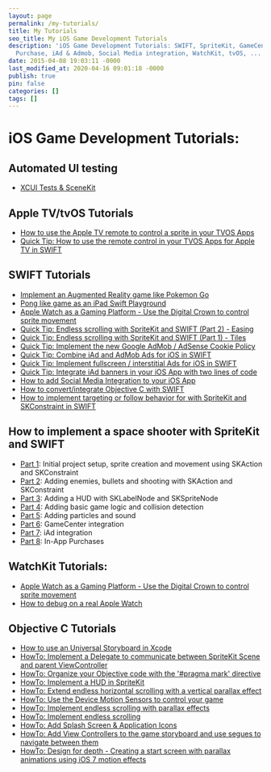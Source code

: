 ```yaml
---
layout: page
permalink: /my-tutorials/
title: My Tutorials
seo_title: My iOS Game Development Tutorials
description: 'iOS Game Development Tutorials: SWIFT, SpriteKit, GameCenter, InApp
  Purchase, iAd & Admob, Social Media integration, WatchKit, tvOS, ...'
date: 2015-04-08 19:03:11 -0000
last_modified_at: 2020-04-16 09:01:18 -0000
publish: true
pin: false
categories: []
tags: []
---
```

# iOS Game Development Tutorials:

## Automated UI testing

  * [XCUI Tests & SceneKit](/xcui-tests-scenekit "XCUI Tests & SceneKit")



## Apple TV/tvOS Tutorials

  * [How to use the Apple TV remote to control a sprite in your TVOS Apps](/how-to-implement-a-space-shooter-with-spritekit-and-swift-part-5-particles-and-sound89)
  * [Quick Tip: How to use the remote control in your TVOS Apps for Apple TV in SWIFT](/how-to-implement-a-space-shooter-with-spritekit-and-swift-part-5-particles-and-sound56)



## SWIFT Tutorials

  * [Implement an Augmented Reality game like Pokemon Go](/implementing-an-augmented-reality-game-like-pokemon-go-part-1)
  * [Pong like game as an iPad Swift Playground](/pong_swift_playground_ipad)
  * [Apple Watch as a Gaming Platform - Use the Digital Crown to control sprite movement](/how-to-implement-a-space-shooter-with-spritekit-and-swift-part-3-create-a-hud38 )
  * [Quick Tip: Endless scrolling with SpriteKit and SWIFT (Part 2) - Easing](/how-to-implement-a-space-shooter-with-spritekit-and-swift-part-4-collision-detection86)
  * [Quick Tip: Endless scrolling with SpriteKit and SWIFT (Part 1) - Tiles](/how-to-implement-a-space-shooter-with-spritekit-and-swift-part-4-collision-detection43)
  * [Quick Tip: Implement the new Google AdMob / AdSense Cookie Policy](/how-to-implement-a-space-shooter-with-spritekit-and-swift-part-5-particles-and-sound43)
  * [Quick Tip: Combine iAd and AdMob Ads for iOS in SWIFT](/quick-tip-combine-iad-and-admob-ads-for-ios-in-swift)
  * [Quick Tip: Implement fullscreen / interstitial Ads for iOS in SWIFT](/how-to-implement-a-space-shooter-with-spritekit-and-swift-part-6-game-center-integration03)
  * [Quick Tip: Integrate iAd banners in your iOS App with two lines of code](/how-to-implement-a-space-shooter-with-spritekit-and-swift-part-6-game-center-integration48)
  * [How to add Social Media Integration to your iOS App](/how-to-add-social-media-integration-to-your-ios-app)
  * [How to convert/integrate Objective C with SWIFT](/how-to-convertintegrate-swift-with-objective-c)
  * [How to implement targeting or follow behavior for with SpriteKit and SKConstraint in SWIFT](/howto-implement-targeting-or-follow-behavior-for-sprites-with-spritekit-and-skconstraint-in-swift)



## How to implement a space shooter with SpriteKit and SWIFT

  * [Part 1](/how-to-implement-a-space-shooter-with-spritekit-and-swift-part-1): Initial project setup, sprite creation and movement using SKAction and SKConstraint
  * [Part 2](/how-to-implement-a-space-shooter-with-spritekit-and-swift-part-2): Adding enemies, bullets and shooting with SKAction and SKConstraint
  * [Part 3](/how-to-implement-a-space-shooter-with-spritekit-and-swift-part-3-create-a-hud): Adding a HUD with SKLabelNode and SKSpriteNode
  * [Part 4](/how-to-implement-a-space-shooter-with-spritekit-and-swift-part-4-collision-detection): Adding basic game logic and collision detection
  * [Part 5](/how-to-implement-a-space-shooter-with-spritekit-and-swift-part-5-particles-and-sound): Adding particles and sound
  * [Part 6](/how-to-implement-a-space-shooter-with-spritekit-and-swift-part-6-game-center-integration): GameCenter integration
  * [Part 7](/how-to-implement-a-space-shooter-with-spritekit-and-swift-part-7-iad-integration): iAd integration
  * [Part 8](/how-to-implement-in-app-purchase-for-your-ios-app-in-swift): In-App Purchases



## WatchKit Tutorials:

  * [Apple Watch as a Gaming Platform - Use the Digital Crown to control sprite movement](/how-to-implement-a-space-shooter-with-spritekit-and-swift-part-3-create-a-hud38 )
  * [How to debug on a real Apple Watch](/how-to-debug-on-a-real-apple-watch "How to debug on a real Apple Watch")



## Objective C Tutorials

  * [How to use an Universal Storyboard in Xcode](/create-app-preview-videos-for-the-appstore)
  * [HowTo: Implement a Delegate to communicate between SpriteKit Scene and parent ViewController](/howto-implement-a-delegate-pattern-to-communicate-between-a-spritekit-scene-and-the-parent-viewcontroller)
  * [HowTo: Organize your Objective code with the '#pragma mark' directive](/howto-organize-your-objective-code-with-the-pragma-mark-directive)
  * [HowTo: Implement a HUD in SpriteKit](/howto-implement-a-hud-in-spritekit)
  * [HowTo: Extend endless horizontal scrolling with a vertical parallax effect](/howto-extend-endless-horizontal-scrolling-with-a-vertical-parallax-effect)
  * [HowTo: Use the Device Motion Sensors to control your game](/howto-use-the-device-motion-sensors-to-control-your-game)
  * [HowTo: Implement endless scrolling with parallax effects](/howto-implement-endless-scrolling-with-parallax-effects)
  * [HowTo: Implement endless scrolling](/howto-implement-endless-scrolling)
  * [HowTo: Add Splash Screen & Application Icons](/howto-add-splash-screen-application-icons)
  * [HowTo: Add View Controllers to the game storyboard and use segues to navigate between them](/howto-add-view-controllers-to-the-game-storyboard-and-use-segues-to-navigate-between-them)
  * [HowTo: Design for depth - Creating a start screen with parallax animations using iOS 7 motion effects ](/howto-design-for-depth-creating-a-start-screen-with-parallax-animations-using-ios-7-motion-effects)


